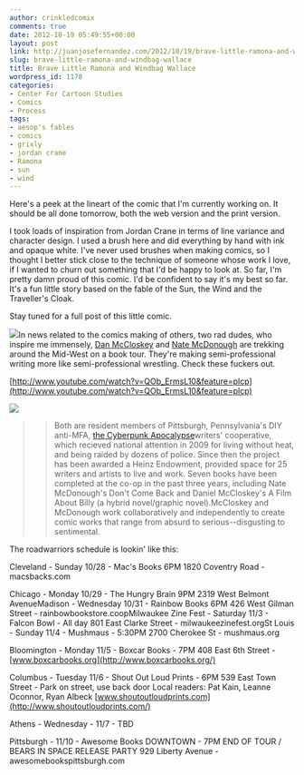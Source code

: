 ```yaml
---
author: crinkledcomix
comments: true
date: 2012-10-19 05:49:55+00:00
layout: post
link: http://juanjosefernandez.com/2012/10/19/brave-little-ramona-and-windbag-wallace/
slug: brave-little-ramona-and-windbag-wallace
title: Brave Little Ramona and Windbag Wallace
wordpress_id: 1178
categories:
- Center For Cartoon Studies
- Comics
- Process
tags:
- aesop's fables
- comics
- grixly
- jordan crane
- Ramona
- sun
- wind
---
```


Here's a peek at the lineart of the comic that I'm currently working on. It should be all done tomorrow, both the web version and the print version.

I took loads of inspiration from Jordan Crane in terms of line variance and character design. I used a brush here and did everything by hand with ink and opaque white. I've never used brushes when making comics, so I thought I better stick close to the technique of someone whose work I love, if I wanted to churn out something that I'd be happy to look at. So far, I'm pretty damn proud of this comic. I'd be confident to say it's my best so far. It's a fun little story based on the fable of the Sun, the Wind and the Traveller's Cloak.

Stay tuned for a full post of this little comic.

[![](http://fernandezjuanjose.files.wordpress.com/2012/10/jjfernan-windy-page.jpg)](http://fernandezjuanjose.files.wordpress.com/2012/10/jjfernan-windy-page.jpg)In news related to the comics making of others, two rad dudes, who inspire me immensely, [Dan McCloskey](danielmccloskey.com) and [Nate McDonough](grixly.tumblr.com) are trekking around the Mid-West on a book tour. They're making semi-professional writing more like semi-professional wrestling. Check these fuckers out.

[http://www.youtube.com/watch?v=QOb_ErmsL10&feature=plcp](http://www.youtube.com/watch?v=QOb_ErmsL10&feature=plcp)

[![](http://fernandezjuanjose.files.wordpress.com/2012/10/tumblr_macjwcjocp1r8rr8io1_1280.jpg)](http://fernandezjuanjose.files.wordpress.com/2012/10/tumblr_macjwcjocp1r8rr8io1_1280.jpg)


<blockquote>

> 
> Both are resident members of Pittsburgh, Pennsylvania's DIY anti-MFA, [the Cyberpunk Apocalypse](http://thecyberpunkapocalypse.tumblr.com/)writers' cooperative, which recieved national attention in 2009 for living without heat, and being raided by dozens of police. Since then the project has been awarded a Heinz Endowment, provided space for 25 writers and artists to live and work. Seven books have been completed at the co-op in the past three years, including Nate McDonough's Don't Come Back and Daniel McCloskey's A Film About Billy (a hybrid novel/graphic novel).McCloskey and McDonough work collaboratively and independently to create comic works that range from absurd to serious--disgusting to sentimental.
> 
> 

> 
> </blockquote>




The roadwarriors schedule is lookin' like this:




Cleveland - Sunday 10/28 - Mac's Books 6PM
1820 Coventry Road - macsbacks.com


Chicago - Monday 10/29 - The Hungry Brain 9PM
2319 West Belmont AvenueMadison - Wednesday 10/31 - Rainbow Books 6PM
426 West Gilman Street - rainbowbookstore.coopMilwaukee Zine Fest - Saturday 11/3 - Falcon Bowl - All day
801 East Clarke Street - milwaukeezinefest.orgSt Louis - Sunday 11/4 - Mushmaus - 5:30PM
2700 Cherokee St - mushmaus.org

Bloomington - Monday 11/5 - Boxcar Books - 7PM
408 East 6th Street - [www.boxcarbooks.org](http://www.boxcarbooks.org/)

Columbus - Tuesday 11/6 - Shout Out Loud Prints - 6PM
539 East Town Street - Park on street, use back door
Local readers: Pat Kain, Leanne Oconnor, Ryan Albeck
[www.shoutoutloudprints.com](http://www.shoutoutloudprints.com/)

Athens - Wednesday - 11/7 - TBD

Pittsburgh - 11/10 - Awesome Books DOWNTOWN - 7PM
END OF TOUR / BEARS IN SPACE RELEASE PARTY
929 Liberty Avenue - awesomebookspittsburgh.com





